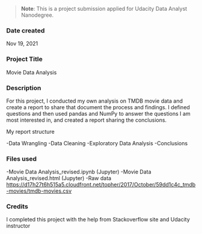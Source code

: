 >**Note**: This is a project submission applied for Udacity Data Analyst Nanodegree.

### Date created
Nov 19, 2021

### Project Title
Movie Data Analysis

### Description
For this project, I conducted my own analysis on TMDB movie data and create a report to share that document the process and findings. I defined questions and then used pandas and NumPy to answer the questions I am most interested in, and created a report sharing the conclusions.

My report structure

-Data Wrangling
-Data Cleaning
-Exploratory Data Analysis
-Conclusions

### Files used
-Movie Data Analysis_revised.ipynb (Jupyter)
-Movie Data Analysis_revised.html (Jupyter)
-Raw data
https://d17h27t6h515a5.cloudfront.net/topher/2017/October/59dd1c4c_tmdb-movies/tmdb-movies.csv

### Credits
I completed this project with the help from Stackoverflow site and Udacity instructor
